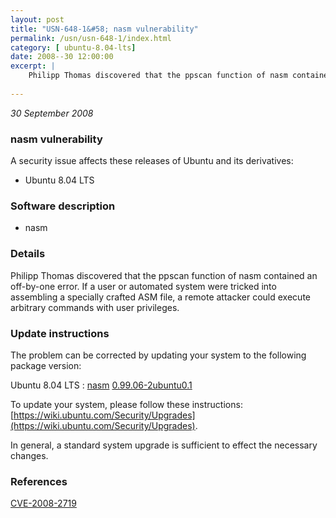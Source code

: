 ```yaml
---
layout: post
title: "USN-648-1&#58; nasm vulnerability"
permalink: /usn/usn-648-1/index.html
category: [ ubuntu-8.04-lts]
date: 2008--30 12:00:00
excerpt: |
    Philipp Thomas discovered that the ppscan function of nasm contained an off-by-one error.  If a user or automated system were tricked into assembling a specially crafted ASM file, a remote attacker could execute arbitrary commands with user privileges. 
    
--- 
```

 
 

*30 September 2008*

### nasm vulnerability

A security issue affects these releases of Ubuntu and its derivatives:

* Ubuntu 8.04 LTS

### Software description

* nasm 

### Details

Philipp Thomas discovered that the ppscan function of nasm contained an off-by-one error. If a user or automated system were tricked into assembling a specially crafted ASM file, a remote attacker could execute arbitrary commands with user privileges. 

### Update instructions

The problem can be corrected by updating your system to the following package version:

Ubuntu 8.04 LTS
 : [nasm](https://launchpad.net/ubuntu/+source/nasm) <span> [0.99.06-2ubuntu0.1](https://launchpad.net/ubuntu/+source/nasm/0.99.06-2ubuntu0.1) </span> 

To update your system, please follow these instructions: [https://wiki.ubuntu.com/Security/Upgrades](https://wiki.ubuntu.com/Security/Upgrades).

In general, a standard system upgrade is sufficient to effect the necessary changes. 

### References

 
 [CVE-2008-2719](http://people.ubuntu.com/~ubuntu-security/cve/CVE-2008-2719)
 


